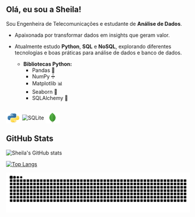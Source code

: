 ## Olá, eu sou a Sheila!

Sou Engenheira de Telecomunicações e estudante de **Análise de Dados**. 
- Apaixonada por transformar dados em insights que geram valor. 
- Atualmente estudo **Python**, **SQL** e **NoSQL**, explorando diferentes tecnologias e boas práticas para análise de dados e banco de dados.

  - **Bibliotecas Python:**  
    - Pandas 🐼  
    - NumPy ➗  
    - Matplotlib 📊  
    - Seaborn 🌊  
    - SQLAlchemy 🔗

<div style="display: inline_block"><br>
  <img align="center" alt="Python" height="30" width="40" src="https://raw.githubusercontent.com/devicons/devicon/master/icons/python/python-original.svg">
  <img align="center" alt="SQLite" height="30" width="40" src="https://upload.wikimedia.org/wikipedia/commons/9/97/Sqlite-square-icon.svg">
  <img align="center" alt="MongoDB" height="30" width="40" src="https://raw.githubusercontent.com/devicons/devicon/master/icons/mongodb/mongodb-original.svg">
</div>

## GitHub Stats

![Sheila's GitHub stats](https://github-readme-stats.vercel.app/api?username=SheilaLiborio&show_icons=true&theme=radical)

[![Top Langs](https://github-readme-stats.vercel.app/api/top-langs/?username=SheilaLiborio&layout=compact&theme=radical&exclude_repo=Exercicio1-git-github,repo2&hide=html,css)](https://github.com/anuraghazra/github-readme-stats)

![Snake animation](https://github.com/sheilaliborio/sheilaliborio/blob/output/github-contribution-grid-snake.svg)

